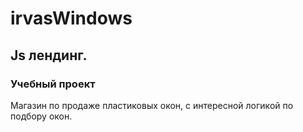 # irvasWindows
## Js лендинг.
### Учебный проект 
Магазин по продаже пластиковых окон, с интересной логикой по подбору окон.
